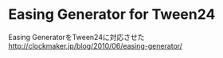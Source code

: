 Easing Generator for Tween24
========
Easing GeneratorをTween24に対応させた
http://clockmaker.jp/blog/2010/06/easing-generator/
